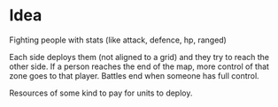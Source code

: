 # Idea

Fighting people with stats (like attack, defence, hp, ranged)

Each side deploys them (not aligned to a grid)
and they try to reach the other side. If a person reaches the end of the map, more control of that zone goes to that player.
Battles end when someone has full control.

Resources of some kind to pay for units to deploy.
